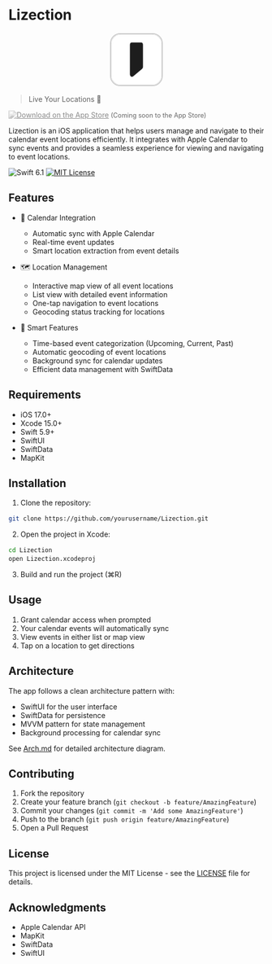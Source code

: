 # Lizection


<div align="center">
<img src="Resource/app_icon_cornered.png" width="100" height="100" alt="Lizection App Icon" style="border: 2px solid #ccc; border-radius: 20px;">
</div>

> Live Your Locations 🎯

<a href="#"><img src="https://developer.apple.com/assets/elements/badges/download-on-the-app-store.svg" alt="Download on the App Store" width="140" height="40" style="filter: grayscale(100%); opacity: 0.5;"></a>
<span style="color: #666; font-size: 0.9em;">(Coming soon to the App Store)</span>




Lizection is an iOS application that helps users manage and navigate to their calendar event locations efficiently. It integrates with Apple Calendar to sync events and provides a seamless experience for viewing and navigating to event locations.

<div >
  <img src="https://img.shields.io/badge/Swift-6.1-orange.svg" alt="Swift 6.1">
  <a href="LICENSE"><img src="https://img.shields.io/badge/license-MIT-blue.svg" alt="MIT License"></a>
</div>

## Features

- 📅 Calendar Integration
  - Automatic sync with Apple Calendar
  - Real-time event updates
  - Smart location extraction from event details

- 🗺️ Location Management
  - Interactive map view of all event locations
  - List view with detailed event information
  - One-tap navigation to event locations
  - Geocoding status tracking for locations

- 🎯 Smart Features
  - Time-based event categorization (Upcoming, Current, Past)
  - Automatic geocoding of event locations
  - Background sync for calendar updates
  - Efficient data management with SwiftData

## Requirements

- iOS 17.0+
- Xcode 15.0+
- Swift 5.9+
- SwiftUI
- SwiftData
- MapKit

## Installation

1. Clone the repository:
```bash
git clone https://github.com/yourusername/Lizection.git
```

2. Open the project in Xcode:
```bash
cd Lizection
open Lizection.xcodeproj
```

3. Build and run the project (⌘R)

## Usage

1. Grant calendar access when prompted
2. Your calendar events will automatically sync
3. View events in either list or map view
4. Tap on a location to get directions

## Architecture

The app follows a clean architecture pattern with:
- SwiftUI for the user interface
- SwiftData for persistence
- MVVM pattern for state management
- Background processing for calendar sync

See [Arch.md](Arch.md) for detailed architecture diagram.

## Contributing

1. Fork the repository
2. Create your feature branch (`git checkout -b feature/AmazingFeature`)
3. Commit your changes (`git commit -m 'Add some AmazingFeature'`)
4. Push to the branch (`git push origin feature/AmazingFeature`)
5. Open a Pull Request

## License

This project is licensed under the MIT License - see the [LICENSE](LICENSE) file for details.

## Acknowledgments

- Apple Calendar API
- MapKit
- SwiftData
- SwiftUI

